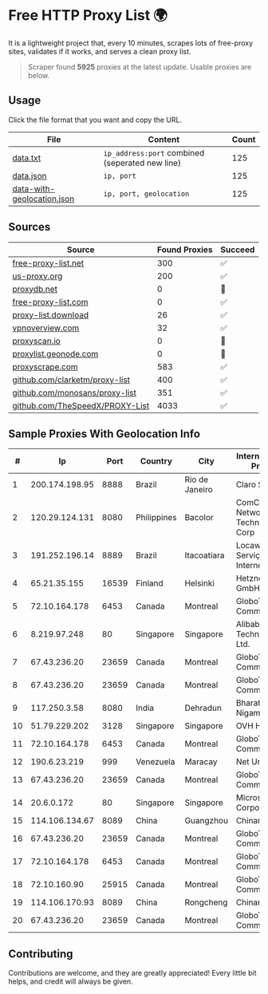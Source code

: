 
# Free HTTP Proxy List 🌍

It is a lightweight project that, every 10 minutes, scrapes lots of free-proxy sites, validates if it works, and serves a clean proxy list.


> Scraper found **5925** proxies at the latest update. Usable proxies are below.

## Usage

Click the file format that you want and copy the URL.


|File|Content|Count|
|----|-------|-----|
|[data.txt](https://raw.githubusercontent.com/themiralay/Proxy-List-World/master/data.txt)|`ip_address:port` combined (seperated new line)|125|
|[data.json](https://raw.githubusercontent.com/themiralay/Proxy-List-World/master/data.json)|`ip, port`|125|
|[data-with-geolocation.json](https://raw.githubusercontent.com/themiralay/Proxy-List-World/master/data-with-geolocation.json)|`ip, port, geolocation`|125|

## Sources

|Source|Found Proxies|Succeed|
|------|-------------|-------|
|[free-proxy-list.net](https://free-proxy-list.net)|300|✅|
|[us-proxy.org](https://www.us-proxy.org)|200|✅|
|[proxydb.net](http://proxydb.net)|0|🚫|
|[free-proxy-list.com](https://free-proxy-list.com/?page=&port=&type%5B%5D=http&type%5B%5D=https&up_time=0&search=Search)|0|✅|
|[proxy-list.download](https://www.proxy-list.download/HTTP)|26|✅|
|[vpnoverview.com](https://vpnoverview.com/privacy/anonymous-browsing/free-proxy-servers)|32|✅|
|[proxyscan.io](https://www.proxyscan.io)|0|🚫|
|[proxylist.geonode.com](https://proxylist.geonode.com/api/proxy-list?limit=300&page=1&sort_by=lastChecked&sort_type=desc&protocols=http,https)|0|🚫|
|[proxyscrape.com](https://api.proxyscrape.com/v2/?request=displayproxies&protocol=http&timeout=10000&country=all&ssl=all&anonymity=all)|583|✅|
|[github.com/clarketm/proxy-list](https://raw.githubusercontent.com/clarketm/proxy-list/master/proxy-list-raw.txt)|400|✅|
|[github.com/monosans/proxy-list](https://raw.githubusercontent.com/monosans/proxy-list/main/proxies/http.txt)|351|✅|
|[github.com/TheSpeedX/PROXY-List](https://raw.githubusercontent.com/TheSpeedX/PROXY-List/master/http.txt)|4033|✅|


## Sample Proxies With Geolocation Info

|#|Ip|Port|Country|City|Internet Service Provider|
|-|--|----|-------|----|-------------------------|
|1|200.174.198.95|8888|Brazil|Rio de Janeiro|Claro S.A|
|2|120.29.124.131|8080|Philippines|Bacolor|ComClark Network & Technology Corp|
|3|191.252.196.14|8889|Brazil|Itacoatiara|Locaweb Serviços de Internet S/A|
|4|65.21.35.155|16539|Finland|Helsinki|Hetzner Online GmbH|
|5|72.10.164.178|6453|Canada|Montreal|GloboTech Communications|
|6|8.219.97.248|80|Singapore|Singapore|Alibaba (US) Technology Co., Ltd.|
|7|67.43.236.20|23659|Canada|Montreal|GloboTech Communications|
|8|67.43.236.20|23659|Canada|Montreal|GloboTech Communications|
|9|117.250.3.58|8080|India|Dehradun|Bharat Sanchar Nigam Ltd|
|10|51.79.229.202|3128|Singapore|Singapore|OVH Hosting|
|11|72.10.164.178|6453|Canada|Montreal|GloboTech Communications|
|12|190.6.23.219|999|Venezuela|Maracay|Net Uno|
|13|67.43.236.20|23659|Canada|Montreal|GloboTech Communications|
|14|20.6.0.172|80|Singapore|Singapore|Microsoft Corporation|
|15|114.106.134.67|8089|China|Guangzhou|Chinanet|
|16|67.43.236.20|23659|Canada|Montreal|GloboTech Communications|
|17|72.10.164.178|6453|Canada|Montreal|GloboTech Communications|
|18|72.10.160.90|25915|Canada|Montreal|GloboTech Communications|
|19|114.106.170.93|8089|China|Rongcheng|Chinanet|
|20|67.43.236.20|23659|Canada|Montreal|GloboTech Communications|



## Contributing

Contributions are welcome, and they are greatly appreciated! Every
little bit helps, and credit will always be given.

